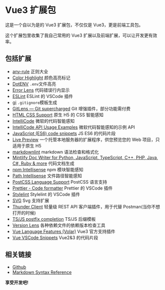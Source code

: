 # Vue3 扩展包

这是一个自以为是的 Vue3 扩展包，不仅仅是 Vue3，更是前端工具包。

这个扩展包里收集了我自己常用的 Vue3 扩展以及前端扩展，可以让开发更有效率。

## 包括扩展

- [any-rule](https://marketplace.visualstudio.com/items?itemName=russell.any-rule) 正则大全
- [Color Highlight](https://marketplace.visualstudio.com/items?itemName=naumovs.color-highlight) 颜色高亮标记
- [DotENV](https://marketplace.visualstudio.com/items?itemName=mikestead.dotenv) `.env`文件高亮
- [Error Lens](https://marketplace.visualstudio.com/items?itemName=usernamehw.errorlens) 代码错误行内显示
- [ESLint](https://marketplace.visualstudio.com/items?itemName=dbaeumer.vscode-eslint) ESLint 的 VSCode 插件
- [gi](https://marketplace.visualstudio.com/items?itemName=rubbersheep.gi) `.gitignore`模板生成
- [GitLens — Git supercharged](https://marketplace.visualstudio.com/items?itemName=eamodio.gitlens) Git 增强插件，部分功能需付费
- [HTML CSS Support](https://marketplace.visualstudio.com/items?itemName=ecmel.vscode-html-css) 原生 H5 的 CSS 智能感知
- [IntelliCode](https://marketplace.visualstudio.com/items?itemName=VisualStudioExptTeam.vscodeintellicode) 微软的代码智能感知
- [IntelliCode API Usage Examples](https://marketplace.visualstudio.com/items?itemName=VisualStudioExptTeam.intellicode-api-usage-examples) 微软代码智能感知的示例 API
- [JavaScript (ES6) code snippets](https://marketplace.visualstudio.com/items?itemName=xabikos.JavaScriptSnippets) JS ES6 的代码片段
- [Live Preview](https://marketplace.visualstudio.com/items?itemName=ms-vscode.live-server) 一个托管本地服务器的扩展程序，供您预览您的 Web 项目，只适用于原生 H5
- [markdownlint](https://marketplace.visualstudio.com/items?itemName=DavidAnson.vscode-markdownlint) markdown 语法检查和格式化
- [Mintlify Doc Writer for Python, JavaScript, TypeScript, C++, PHP, Java, C#, Ruby & more](https://marketplace.visualstudio.com/items?itemName=mintlify.document) 代码文档生成
- [npm Intellisense](https://marketplace.visualstudio.com/items?itemName=christian-kohler.npm-intellisense) npm 模块智能感知
- [Path Intellisense](https://marketplace.visualstudio.com/items?itemName=christian-kohler.path-intellisense) 文件路径智能感知
- [PostCSS Language Support](https://marketplace.visualstudio.com/items?itemName=csstools.postcss) PostCSS 语言支持
- [Prettier - Code formatter](https://marketplace.visualstudio.com/items?itemName=esbenp.prettier-vscode) Prettier 的 VSCode 插件
- [Stylelint](https://marketplace.visualstudio.com/items?itemName=stylelint.vscode-stylelint) Stylelint 的 VSCode 插件
- [SVG](https://marketplace.visualstudio.com/items?itemName=jock.svg) Svg 支持扩展
- [Thunder Client](https://marketplace.visualstudio.com/items?itemName=rangav.vscode-thunder-client) 轻量级 REST API 客户端插件，用于代替 Postman(当你不想打开的时候)
- [TS/JS postfix completion](https://marketplace.visualstudio.com/items?itemName=ipatalas.vscode-postfix-ts) TS/JS 后缀模板
- [Version Lens](https://marketplace.visualstudio.com/items?itemName=pflannery.vscode-versionlens) 各种依赖文件的依赖版本检查工具
- [Vue Language Features (Volar)](https://marketplace.visualstudio.com/items?itemName=Vue.volar) Vue3 官方支持插件
- [Vue VSCode Snippets](https://marketplace.visualstudio.com/items?itemName=sdras.vue-vscode-snippets) Vue2&3 的代码片段

## 相关链接

- [Github](https://github.com/lvzhenbo/vue3-extension-pack)
- [Markdown Syntax Reference](https://help.github.com/articles/markdown-basics/)

**享受开发吧!**
